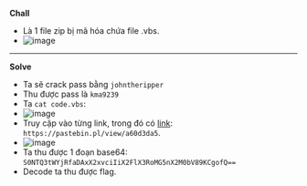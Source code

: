 **Chall**
- Là 1 file zip bị mã hóa chứa file .vbs.
- ![image](https://github.com/Caycon/KCSC.TTV/assets/97203151/849bcd6a-64d9-4324-8214-65aef2b6a60c)
-------
**Solve**
- Ta sẽ crack pass bằng `johntheripper`
- Thu được pass là `kma9239`
- Ta `cat code.vbs`:
- ![image](https://github.com/Caycon/KCSC.TTV/assets/97203151/0826e7e0-72dd-4e60-bec8-6066f02e2f7a)
- Truy cập vào từng link, trong đó có [link](https://pastebin.pl/view/a60d3da5): `https://pastebin.pl/view/a60d3da5`.
- ![image](https://github.com/Caycon/KCSC.TTV/assets/97203151/62aa7b7b-a030-4757-b55d-ffcffe71758d)
- Ta thu được 1 đoạn base64: `S0NTQ3tWYjRfaDAxX2xvciIiX2FlX3RoMG5nX2M0bV89KCgofQ==` 
- Decode ta thu được flag.

